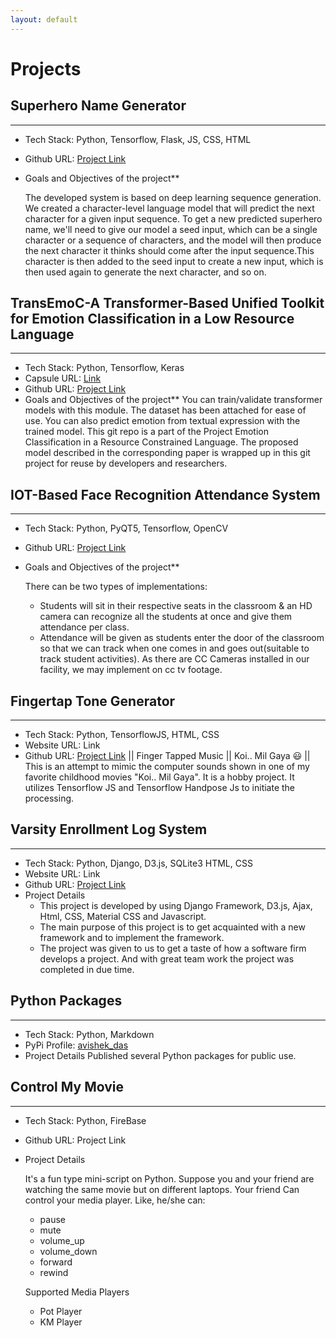 ```yaml
---
layout: default
---
```


# <span class='red_h1'>Projects</span>


## Superhero Name Generator
---
* Tech Stack: Python, Tensorflow, Flask, JS, CSS, HTML
* Github URL: [Project Link](https://github.com/avishek-018/Superhero-Name-Generator)
* Goals and Objectives of the project**

  The developed system is based on deep learning sequence generation. We created a character-level language model that will predict the next character for a given input sequence. To get a new predicted superhero name, we'll need to give our model a seed input, which can be a single character or a sequence of characters, and the model will then produce the next character it thinks should come after the input sequence.This character is then added to the seed input to create a new input, which is then used again to generate the next character, and so on.

## TransEmoC-A Transformer-Based Unified Toolkit for Emotion Classification in a Low Resource Language
---

* Tech Stack: Python, Tensorflow, Keras
* Capsule URL: [Link](https://codeocean.com/capsule/6765604/tree/v1)
* Github URL: [Project Link](https://github.com/avishek-018/TransEmoC)
* Goals and Objectives of the project**
  You can train/validate transformer models with this module. The dataset has been attached for ease of use. You can also predict emotion from textual expression with the trained model.
  This git repo is a part of the Project Emotion Classification in a Resource Constrained Language. The proposed model described in the corresponding paper is wrapped up in this git project for reuse by developers and researchers.

## IOT-Based Face Recognition Attendance System
---
* Tech Stack: Python, PyQT5, Tensorflow, OpenCV
* Github URL: [Project Link](https://github.com/avishek-018/iot_based_smart_attendance)
* Goals and Objectives of the project**

  There can be two types of implementations:

  * Students will sit in their respective seats in the classroom & an HD camera can recognize all the students at once and give them attendance per class.
  * Attendance will be given as students enter the door of the classroom so that we can track when one comes in and goes out(suitable to track student activities). As there are CC Cameras installed in our facility, we may implement on cc tv footage.
 
## Fingertap Tone Generator
---
* Tech Stack: Python, TensorflowJS, HTML, CSS
* Website URL: Link
* Github URL: [Project Link](https://github.com/avishek-018/fingerTap_koimillgeya_mimic)
  || Finger Tapped Music || Koi.. Mil Gaya 😃 || This is an attempt to mimic the computer sounds shown in one of my favorite childhood movies "Koi.. Mil Gaya". It is a hobby project. It utilizes Tensorflow JS and Tensorflow Handpose Js to initiate the processing.


## Varsity Enrollment Log System
---
* Tech Stack: Python, Django, D3.js, SQLite3 HTML, CSS
* Website URL: Link
* Github URL: [Project Link](https://github.com/avishek-018/varsity_enroll)
* Project Details
  * This project is developed by using Django Framework, D3.js, Ajax, Html, CSS, Material CSS and Javascript.
  * The main purpose of this project is to get acquainted with a new framework and to implement the framework.
  * The project was given to us to get a taste of how a software firm develops a project. And with great team work the project was completed in due time.

## Python Packages
---
* Tech Stack: Python, Markdown
* PyPi Profile: [avishek_das](https://pypi.org/user/avishek_das/)
* Project Details
  Published several Python packages for public use.

## Control My Movie
---
* Tech Stack: Python, FireBase
* Github URL: Project Link
* Project Details

  It's a fun type mini-script on Python. Suppose you and your friend are watching the same movie but on different laptops. Your friend Can control your media player. Like, he/she can:
  * pause
  * mute
  * volume_up
  * volume_down
  * forward
  * rewind

  Supported Media Players
  * Pot Player
  * KM Player
